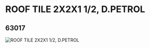 # ROOF TILE 2X2X1 1/2, D.PETROL
## 63017
![ROOF TILE 2X2X1 1/2, D.PETROL](https://lc-www-live-s.legocdn.com/media/bricks/5/2/4526659.jpg)
